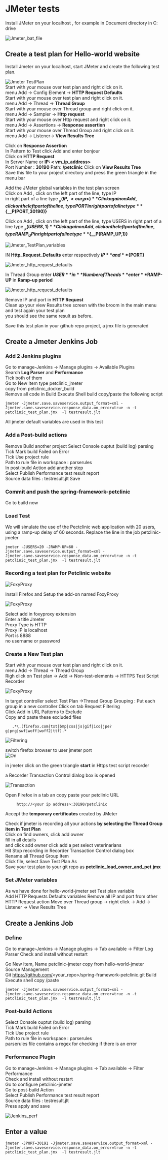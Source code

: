 # JMeter tests
Install JMeter on your localhost , for example in Document directory in C: drive  

![Jmeter_bat_file](screenshots/jmeter_bat_file.png)

## Create a test plan for Hello-world website  
Install Jmeter on your localhost, start JMeter and create the following test plan.    

![Jmeter TestPlan](screenshots/test_plan.png)  
Start with your mouse over test plan and right click on it.  
 menu  Add -> Config Element -> **HTTP Request Defaults**  
Start with your mouse over test plan and right click on it.    
 menu  Add -> Thread -> **Thread Group**  
Start with your mouse over Thread group and right click on it.  
menu Add -> Sampler ->  **Http request**  
Start with your mouse over Http request and right click on it.  
menu Add -> Assertions ->  **Response assertion**  
Start with your mouse over Thread Group and right click on it.  
menu Add -> Listener->  **View Results Tree**  

Click on **Response Assertion**  
In Pattern to Test  click Add and enter bonjour  
Click on **HTTP Request**  
In Server Name or **IP: < vm_ip_address>**   
Port Number : **30190** 
Path: **/petclinic**
Click on **View Results Tree**   
Save this file to your project directory
and press the green triangle in the menu bar   

Add the JMeter global variables in the test plan screen    
Click on Add , click on the left part of the line, type IP  
in right part of a line type **${__P(IP,<our_ip>)}**  
Click again on Add, click on the left part of the line, type PORT  
in right part of a line type **${__P(PORT,30190)}**

Click on Add , click on the left part of the line, type USERS
in right part of a line type **${__P(USERS,1)}**  
Click again on Add, click on the left part of the line, type RAMP_UP  
in right part of a line type **${__P(RAMP_UP,1)}**


![Jmeter_TestPlan_variables](screenshots/test_plan_variables.png)


IN **Http_Request_Defaults** enter respectively **${IP}** and **${PORT}**

![Jmeter_http_request_defaults](screenshots/http_request_defaults_values.png)

In Thread Group  enter **$USER** in **Number of Theads**
enter **$RAMP-UP** in **Ramp-up period**

![Jmeter_http_request_defaults](screenshots/number_of_threads.png)

Remove IP and port in **HTTP Request**    
Clean up your view Results tree screen with the broom in the main menu   
and test again your test plan       
you should see the same result as before.       

Save this test plan in your github repo project, a jmx file is generated    

## Create a Jmeter Jenkins Job
### Add  2 Jenkins plugins
Go to manage-Jenkins -> Manage plugins -> Available Plugins  
Search **Log Parser** and **Performance**   
Tick both of them  
Go to New Item  type petclinic_jmeter   
copy from  petclinic_docker_build  
Remove all code in Build Execute Shell build copy/paste the following script  
```shell script 
jmeter -Jjmeter.save.saveservice.output_format=xml -Jjmeter.save.saveservice.response_data.on_error=true -n -t petclinic_test_plan.jmx  -l testresult.jlt
```
All jmeter default variables are used in this test  


### Add a Post-build actions 
Remove Build another project
Select Console ouptut (build log) parsing    
Tick Mark build Failed on Error    
Tick Use project rule    
Path to rule file in workspace :  parserules       
In post-build Action add another step    
Select Publish Performance test result report      
Source data files :  testresult.jlt
Save    

### Commit and push the spring-framework-petclinic
Go to build now 

### Load Test
We will simulate the use of the Pectclinic web application with 20 users, using a ramp-up delay of 60 seconds. 
Replace the line in the job petclinic-jmeter
```shell
jmeter -JUSERS=20 -JRAMP-UP=60 -Jjmeter.save.saveservice.output_format=xml -Jjmeter.save.saveservice.response_data.on_error=true -n -t petclinic_test_plan.jmx  -l testresult.jlt
```

### Recording a test plan for Petclinic website

![FoxyProxy](screenshots/foxyproxy_addon.png)

Install Firefox and Setup the add-on named FoxyProxy

![FoxyProxy](screenshots/foxyproxy_add.png)

Select add in foxyproxy extension      
Enter a title Jmeter      
Proxy Type is HTTP    
Proxy IP is localhost      
Port is 8888    
no username or password      


### Create a New Test plan
Start with your mouse over test plan and right click on it.     
 menu  Add -> Thread -> Thread Group  
Righ click on Test plan -> Add -> Non-test-elements -> HTTPS Test Script Recorder

![FoxyProxy](screenshots/Test_recorder.png)

In target controller select Test Plan ->Thread Group 
Grouping : Put each group in a new controller
Click on tab Request Filtering  
Click Add in URL Patterns to Exclude   
Copy and paste these excluded files    
```shell script
   .*\.(firefox.com|txt|bmp|css|js|gif|ico|jpe?g|png|swf|woff|woff2|ttf).*
```

![Filtering](screenshots/Test_recorder_requests_filtering.png)


switch firefox browser to user jmeter port  
![On](screenshots/foxyproxy_on.png)

in jmeter click on the green triangle **start** in Https test script recorder     

a Recorder Transaction Control dialog box is opened   

![Transaction](screenshots/transactions_control.png)

Open Firefox in a tab an copy paste your petclinic URL   
```shell script
     http://<your ip address>:30190/petclinic  
```
Accept the **temporary certificates** created by JMeter 


Check if jmeter is recording all your actions **by selecting the Thread Group item in Test Plan**   
Click on find owners, click add owner    
fill in all details     
and click add owner 
click add a pet
select veterinarians      
Hit Stop recording in Recorder Transaction Control dialog box    
Rename all Thread Group Item  
Click file, select Save Test Plan As    
Save your test plan to your git repo  as **petclinic_load_owner_and_pet.jmx**

### Set JMeter variables
As we have done for hello-world-jmeter set Test plan variable   
Add HTTP Requests Defaults variables
Remove all IP and port from other HTTP Request action
Move over Thread group -> right click -> Add -> Listener -> View Results Tree 



## Create a Jenkins Job
### Define 
Go to manage-Jenkins -> Manage plugins -> Tab available -> Filter Log Parser 
Check and install without restart   

Go New Item, Name petclinic-jmeter copy from hello-world-jmeter   
Source Management   
Git  https://github.com/<your_repo>/spring-framework-petclinic.git
Build  
Execute shell copy /paste  
```shell script 
jmeter -Jjmeter.save.saveservice.output_format=xml -Jjmeter.save.saveservice.response_data.on_error=true -n -t petclinic_test_plan.jmx  -l testresult.jlt
```
### Post-build Actions   
Select Console ouptut (build log) parsing  
Tick Mark build Failed on Error  
Tick Use project rule  
Path to rule file in workspace :  parserules   
parserules file contains a regex for checking if there is an error 


### Performance Plugin 
Go to manage-Jenkins -> Manage plugins -> Tab available -> Filter Performance  
Check and install without restart   
Go to configure petclinic-jmeter  
Go to post-build Action  
Select Publish Performance test result report    
Source data files :  testresult.jlt   
Press apply and save

![Jenkins_perf](screenshots/performance_trend.png)  

## Enter a value
```asciidoc
jmeter -JPORT=30191 -Jjmeter.save.saveservice.output_format=xml -Jjmeter.save.saveservice.response_data.on_error=true -n -t petclinic_test_plan.jmx  -l testresult.jlt
```
